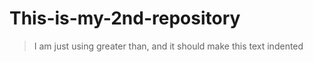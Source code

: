 # This-is-my-2nd-repository

>I am just using greater than, and it should make this text indented


